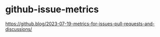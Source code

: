 # github-issue-metrics
https://github.blog/2023-07-19-metrics-for-issues-pull-requests-and-discussions/
